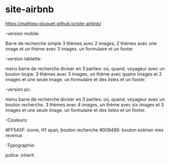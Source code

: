 # site-airbnb
 https://mathieu-pluquet.github.io/site-airbnb/
 
 -version mobile:
 
 Barre de recherche simple
 3 thèmes avec 2 images, 2 thèmes avec une image et un thème avec 3 images.
 un formulaire et un footer
 
 -version tablette:
 
 menu 
 barre de recherche diviser en 3 parties: où, quand, voyageur avec un bouton loupe.
 3 thèmes avec 3 images, un thème avec quatre images et 2 images et une seule image.
 un formulaire et des listes et un footer.
 
 -version pc:
 
 menu 
 barre de recherche diviser en 3 parties: où, quand, voyageur avec un bouton recherche.
 3 thèmes avec 4 images, un thème avec six images et 3 images et une seule image.
 un formulaire et des listes et un footer.
 
 -Couleurs:
 
 #FF5A5F: icone, H1 span, bouton recherche
 #008489: bouton estimer mes revenus
 
 -Typographie:
 
 police: inherit 
 
 
